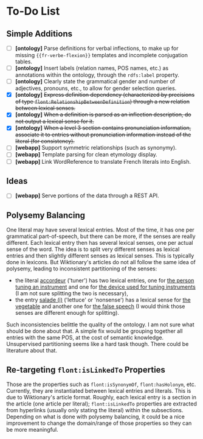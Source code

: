 # To-Do List

## Simple Additions

- [ ] **[ontology]** Parse definitions for verbal inflections, to make up for missing `{{fr-verbe-flexion}}` templates and incomplete conjugation tables.
- [ ] **[ontology]** Insert labels (relation names, POS names, etc.) as annotations within the ontology, through the `rdfs:label` property.
- [ ] **[ontology]** Clearly state the grammatical gender and number of adjectives, pronouns, etc., to allow for gender selection queries.
- [x] **[ontology]** ~~Express definition dependency (characterized by precisions of type `flont:RelationshipBetweenDefinition`) through a new relation between lexical senses.~~
- [x] **[ontology]** ~~When a definition is parsed as an inflection description, do not output a lexical sense for it.~~
- [x] **[ontology]** ~~When a level 3 section contains pronunciation information, associate it to entries without pronunciation information instead of the literal (for consistency).~~
- [ ] **[webapp]** Support symmetric relationships (such as synonymy).
- [ ] **[webapp]** Template parsing for clean etymology display.
- [ ] **[webapp]** Link WordReference to translate French literals into English.

## Ideas

- [ ] **[webapp]** Serve portions of the data through a REST API.

## Polysemy Balancing

One literal may have several lexical entries. Most of the time, it has one per grammatical part-of-speech, but there can be more, if the senses are really different. Each lexical entry then has several lexical senses, one per actual sense of the word. The idea is to split very different senses as lexical entries and then slightly different senses as lexical senses. This is typically done in lexicons. But Wiktionary's articles do not all follow the same idea of polysemy, leading to inconsistent partitioning of the senses:

- the literal [accordeur](//chalier.fr/flont/graph/_accordeur) ('tuner') has two lexical entries, one for [the person tuning an instrument](//chalier.fr/flont/graph/_accordeur_nCom1) and one for [the device used for tuning instruments](//chalier.fr/flont/graph/_accordeur_nCom2) (I am not sure splitting the two is necessary),
- the entry [salade (i)](//chalier.fr/flont/graph/_salade_nCom1) ('lettuce' or 'nonsense') has a lexical sense for [the vegetable](//chalier.fr/flont/graph/_salade_nCom1.2) and another one for [the false speech](//chalier.fr/flont/graph/_salade_nCom1.5) (I would think those senses are different enough for splitting).

Such inconsistencies belittle the quality of the ontology. I am not sure what should be done about that. A simple fix would be grouping together all entries with the same POS, at the cost of semantic knowledge. Unsupervised partitioning seems like a hard task though. There could be literature about that.

## Re-targeting `flont:isLinkedTo` Properties

Those are the properties such as `flont:isSynonymOf`, `flont:hasHolonym`, etc. Currently, they are instantiated between lexical entries and literals. This is due to Wiktionary's article format. Roughly, each lexical entry is a section in the article (one article per literal); `flont:isLinkedTo` properties are extracted from hyperlinks (usually only stating the literal) within the subsections. Depending on what is done with polysemy balancing, it could be a nice improvement to change the domain/range of those properties so they can be more meaningful.
